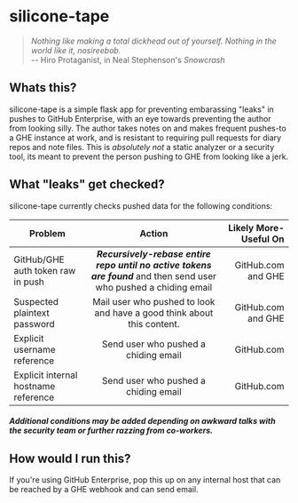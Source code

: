 # silicone-tape

> *Nothing like making a total dickhead out of yourself. Nothing in the world like it, nosireebob.*  
> -- Hiro Protaganist, in Neal Stephenson's *Snowcrash*


## Whats this?

silicone-tape is a simple flask app for preventing embarassing "leaks" in pushes to GitHub Enterprise, with an eye towards 
preventing the author from looking silly. The author takes notes on and makes frequent pushes-to a GHE instance at work, and is resistant to requiring pull requests for diary repos and note files. This is *absolutely not* a static analyzer or a security tool, its meant to prevent the person pushing to GHE from looking like a jerk.


## What "leaks" get checked?

silicone-tape currently checks pushed data for the following conditions:

| Problem        | Action           | Likely More-Useful On  |
| ------------- |:-------------:| -----:|
| GitHub/GHE auth token raw in push | ***Recursively-rebase entire repo until no active tokens are found*** and then send user who pushed a chiding email | GitHub.com and GHE |
| Suspected plaintext password | Mail user who pushed to look and have a good think about this content. | GitHub.com and GHE |
| Explicit username reference | Send user who pushed a chiding email | GitHub.com |
| Explicit internal hostname reference| Send user who pushed a chiding email | GitHub.com |

##### Additional conditions may be added depending on awkward talks with the security team or further razzing from co-workers.


## How would I run this?

If you're using GitHub Enterprise, pop this up on any internal host that can be reached by a GHE webhook and can send email. 
